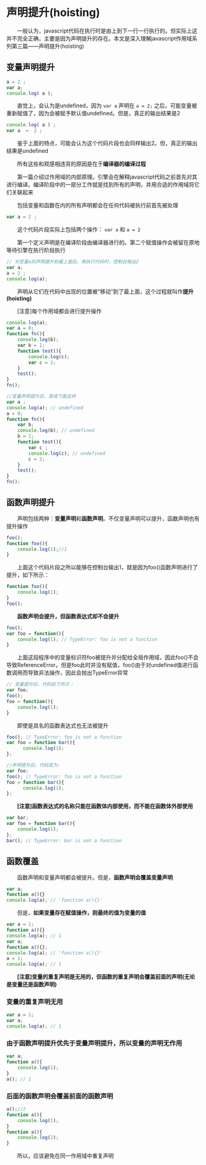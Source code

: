 ﻿# 声明提升(hoisting)

　　一般认为，javascript代码在执行时是由上到下一行一行执行的。但实际上这并不完全正确，主要是因为声明提升的存在。本文是深入理解javascript作用域系列第三篇——声明提升(hoisting)

## 变量声明提升

```javascript
a = 2 ;
var a;
console.log( a );
```

　　直觉上，会认为是undefined，因为 `var a` 声明在 `a = 2;` 之后，可能变量被重新赋值了，因为会被赋予默认值undefined。但是，真正的输出结果是2

```javascript
console.log( a ) ;
var a  =  2 ;
```

　　鉴于上面的特点，可能会认为这个代码片段也会同样输出2。但，真正的输出结果是undefined

　　所有这些和观感相违背的原因是在于**编译器的编译过程**

　　第一篇介绍过作用域的内部原理。引擎会在解释javascript代码之前首先对其进行编译。编译阶段中的一部分工作就是找到所有的声明，并用合适的作用域将它们关联起来

　　包括变量和函数在内的所有声明都会在任何代码被执行前首先被处理

```javascript
var a = 2 ;
```

　　这个代码片段实际上包括两个操作： `var a` 和 `a = 2`

　　第一个定义声明是在编译阶段由编译器进行的。第二个赋值操作会被留在原地等待引擎在执行阶段执行

```javascript
// 对变量a的声明提升到最上面后，再执行代码时，控制台输出2
var a;
a = 2 ;
console.log(a);
```

　　声明从它们在代码中出现的位置被“移动”到了最上面，这个过程就叫作**提升(hoisting)**

　　[注意]每个作用域都会进行提升操作

```javascript
console.log(a); 
var a = 0;
function fn(){
    console.log(b); 
    var b = 1;
    function test(){
        console.log(c); 
        var c = 2;
    }
    test();
}
fn();
```

```javascript
//变量声明提升后，变成下面这样
var a ;
console.log(a); // undefined
a = 0;
function fn(){
    var b;
    console.log(b); // undefined
    b = 1;
    function test(){
        var c ;
        console.log(c); // undefined
        c = 2;
    }
    test();
}
fn();
```
 

## 函数声明提升

　　声明包括两种：**变量声明**和**函数声明**。不仅变量声明可以提升，函数声明也有提升操作

```javascript
foo();
function foo(){
    console.log(1);//1
}
```

　　上面这个代码片段之所以能够在控制台输出1，就是因为foo()函数声明进行了提升，如下所示：

```javascript
function foo(){
    console.log(1);
}
foo();
```

　　**函数声明会提升，但函数表达式却不会提升** 

```javascript
foo();
var foo = function(){
    console.log(1); // TypeError: foo is not a function
}
```

　　上面这段程序中的变量标识符foo被提升并分配给全局作用域，因此foo()不会导致ReferenceError。但是foo此时并没有赋值，foo()由于对undefined值进行函数调用而导致非法操作，因此会抛出TypeError异常

```javascript
// 变量提升后，代码如下所示：
var foo;
foo();
foo = function(){
    console.log(1);
}
```

　　即使是具名的函数表达式也无法被提升

```javascript
foo(); // TypeError: foo is not a function
var foo = function bar(){
      console.log(1);
};
```

```javascript
//声明提升后，代码变为:
var foo;
foo(); // TypeError: foo is not a function
foo = function bar(){
      console.log(1);
};
```

　　**[注意]函数表达式的名称只能在函数体内部使用，而不能在函数体外部使用**

```javascript
var bar;
var foo = function bar(){
    console.log(1);
};
bar(); // TypeError: bar is not a function
```

## 函数覆盖

　　函数声明和变量声明都会被提升。但是，**函数声明会覆盖变量声明**

```javascript
var a;
function a(){}
console.log(a); // 'function a(){}'
```

　　但是，**如果变量存在赋值操作，则最终的值为变量的值**

```javascript
var a = 1;
function a(){}
console.log(a); // 1
var a;
function a(){};
console.log(a); // 'function a(){}'
a = 1;
console.log(a); // 1
```

　　**[注意]变量的重复声明是无用的，但函数的重复声明会覆盖前面的声明(无论是变量还是函数声明)**

### 变量的重复声明无用

```javascript
var a = 1;
var a;
console.log(a); // 1
```

### 由于函数声明提升优先于变量声明提升，所以变量的声明无作用

```javascript
var a;
function a(){
    console.log(1);
}
a(); // 1
```

### 后面的函数声明会覆盖前面的函数声明

```javascript
a();//2
function a(){
    console.log(1);
}
function a(){
    console.log(2);
}
```

　　所以，应该避免在同一作用域中重复声明

